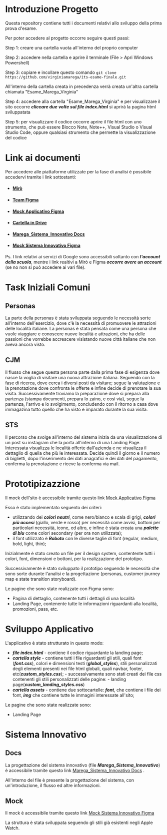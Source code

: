 # Introduzione Progetto
Questa repository contiene tutti i documenti relativi allo sviluppo della prima prova d'esame.

Per poter accedere al progetto occorre seguire questi passi:

Step 1: creare una cartella vuota all'interno del proprio computer

Step 2: accedere nella cartella e aprire il terminale (File > Apri Windows Powershell)

Step 3: copiare e incollare questo comando
        ```
        git clone https://github.com/virginiamarega/its-esame-finale.git
        ```
        
All'interno della cartella creata in precedenza verrà creata un'altra cartella chiamata "Esame_Marega_Virginia"

Step 4: accedere alla cartella "Esame_Marega_Virginia" e per visualizzare il sito occorre ***cliccare due volte sul file index.html***
        si aprirà la pagina html sviluppatata

Step 5: per visualizzare il codice occorre aprire il file html con uno strumento, che può essere Blocco Note, Note++, Visual Studio o Visual Studio Code, oppure qualsiasi strumento che permette la visualizzazione del codice

# Link ai documenti
Per accedere alle piattaforme utilizzate per la fase di analisi è possibile accedervi tramite i link sottostanti:
- #### [Mirò](https://miro.com/app/board/o9J_l6MkzoQ=/)
- #### [Team Figma](https://www.figma.com/team_invite/redeem/VCxzwCAo70golS8wMFtxZi)
- #### [Mock Applicativo Figma](https://www.figma.com/file/gapy1TGFhutlHgAi2yHmw1/Applicativo?node-id=0%3A1)
- #### [Cartella in Drive](https://drive.google.com/drive/folders/1FQEXgmy4oxFInOlcd2wIREhmhkMsuFx6?usp=sharing)
- #### [Marega_Sistema_Innovativo Docs](https://docs.google.com/document/d/1-jHPAbyxrSvylMH0Qjzta6vDXQ8XkOgLEQB9oXpcWys/edit?usp=sharing)
- #### [Mock Sistema Innovativo Figma](https://www.figma.com/file/yFbcnxLfTM5d7f6pCT7t0a/Sistema-Innovativo?node-id=0%3A1)

Ps. I link relativi ai servizi di Google sono accessibili soltanto con ***l'account della scuola***, mentre i link realtivi a Mirò e Figma ***occorre avere un account*** (se no non si può accedere ai vari file).


# Task Iniziali Comuni

## Personas
La parte della personas è stata sviluppata seguendo le necessità sorte all'interno dell'esercizio, dove c'è la necessità di promuovere le attrazioni delle località italiane.  La personas è stata pensata come una persona che vuole viaggiare e conoscere nuove località e attrazioni, che ha delle passioni che vorrebbe accrescere visistando nuove città italiane che non aveva ancora visto.

## CJM
Il flusso che segue questa persona parte dalla prima fase di esigenza dove nasce la voglia di visitare una nuova attrazione italiana.
Seguendo con la fase di ricerca, dove cerca i diversi posti da visitare; segue la valutazione e la prenotazione dove confronta le offerte e infine decide di prenotare la sua visita. Successivamente troviamo la preparazione dove si prepara alla partenza (stampa documenti, prepara lo zaino, e così via), segue la partenza, l'arrivo e lo svolgimento, concludendo con il ritorno a casa dove immagazina tutto quello che ha visto e imparato durante la sua visita.

## STS
Il percorso che svolge all'interno del sistema inizia da una visualizzazione di un post su instagram che la porta all'interno di una Landing Page. Interessata visualizza le località offerte dall'azienda e ne visualizza il dettaglio di quella che più le interessata. Decide quindi il giorno e il numero di biglietti, dopo l'inserimento dei dati anagrafici e dei dati del pagamento, conferma la prenotazione e riceve la conferma via mail.

# Prototipizazzione
Il mock dell'sito è accessibile tramite questo link [Mock Applicativo Figma](https://www.figma.com/file/gapy1TGFhutlHgAi2yHmw1/Applicativo?node-id=0%3A1)

Esso è stato implementato seguento dei criteri:
- utilizzando dei ***colori neutri***, come nero/bianco e scala di grigi, ***colori più accesi*** (giallo, verde e rosso) per necessità come avvisi, bottoni per particolari necessità, icone, ed altro, e infine è stata creata una ***palette di blu*** come colori secondary (per ora non utilizzata);
- il font utilizzato è ***Roboto*** con le diverse taglie di font (regular, medium, bold, light, thin);

Inizialmente è stato creato un file per il design system, contentente tutti i colori, font, dimensioni e bottoni, per la realizzazione del prototipo.

Successivamente è stato sviluppato il prototipo seguendo le necessità che sono sorte durante l'analisi e la progettazione (personas, customer journey map e state transition storyboard).

Le pagine che sono state realizzate con Figma sono:
- Pagina di dettaglio, contenente tutti i dettagli di una località
- Landing Page, contenente tutte le informazioni riguardanti alla località, promozioni, pass, etc.

# Sviluppo Applicativo
L'applicativo è stato strutturato in questo modo:
- ***file index.html*** - contiene il codice riguardante la landing page;
- ***cartella style*** - contiene tutti i file riguardanti gli stili, quali font (***font.css***), colori e dimensioni testi (***global_styles***), stili personalizzati degli elementi presenti nei file html globali, quali navbar, footer, etc(***custom_styles.css***);
        - successivamente sono stati creati dei file css contenenti gli stili personalizzati delle pagine:
                - landing page(***custom_landing_styles.css***)
- ***cartella assets*** - contiene due sottocartelle: ***font***, che contiene i file dei font, ***img*** che contiene tutte le immagini interessate all'sito;

Le pagine che sono state realizzate sono:
- Landing Page

# Sistema Innovativo
## Docs
La progettazione del sistema innovativo (file ***Marega_Sistema_Innovativo***) è accessibile tramite questo link [Marega_Sistema_Innovativo Docs](https://docs.google.com/document/d/1-jHPAbyxrSvylMH0Qjzta6vDXQ8XkOgLEQB9oXpcWys/edit?usp=sharing) .

All'interno del file è presente la progettazione del sistema, con un'introduzione, il flusso ed altre informazioni.

## Mock
Il mock è accessibile tramite questo link [Mock Sistema Innovativo Figma](https://www.figma.com/file/yFbcnxLfTM5d7f6pCT7t0a/Sistema-Innovativo?node-id=0%3A1)

La struttura è stata sviluppata seguendo gli stili già esistenti negli Apple Watch.